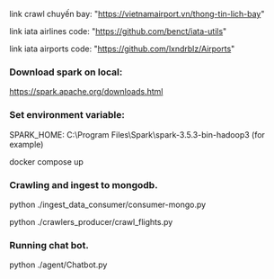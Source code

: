 link crawl chuyến bay: "https://vietnamairport.vn/thong-tin-lich-bay"

link iata airlines code: "https://github.com/benct/iata-utils"

link iata airports code: "https://github.com/lxndrblz/Airports"

### Download spark on local:

https://spark.apache.org/downloads.html

### Set environment variable:

SPARK_HOME: C:\Program Files\Spark\spark-3.5.3-bin-hadoop3 (for example)

docker compose up

### Crawling and ingest to mongodb.

python ./ingest_data_consumer/consumer-mongo.py

python ./crawlers_producer/crawl_flights.py

### Running chat bot.

python ./agent/Chatbot.py





